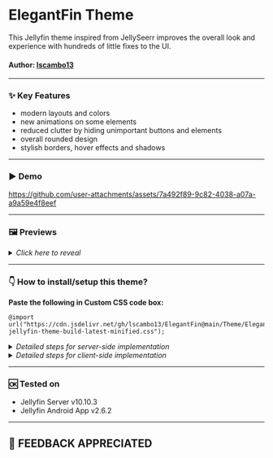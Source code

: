 # ElegantFin Theme
This Jellyfin theme inspired from JellySeerr improves the overall look and experience with hundreds of little fixes to the UI.


#### **Author:** [lscambo13](https://github.com/lscambo13)

<hr>

### ✨ Key Features  
- modern layouts and colors
- new animations on some elements
- reduced clutter by hiding unimportant buttons and elements
- overall rounded design
- stylish borders, hover effects and shadows

<hr>

### ▶️ Demo

https://github.com/user-attachments/assets/7a492f89-9c82-4038-a07a-a9a59e4f8eef

<hr>

### 🖼️ Previews

<details>
  <summary><i>Click here to reveal</i></summary>
  
<img src="https://github.com/lscambo13/ElegantFin/blob/main/Previews/1.%20Homepage.png" style="width:480px;height:auto;"></img>
<img src="https://github.com/lscambo13/ElegantFin/blob/main/Previews/2.%20Movies%20Library.png" style="width:480px;height:auto;"></img>
<img src="https://github.com/lscambo13/ElegantFin/blob/main/Previews/3.%20Sidebar.png" style="width:480px;height:auto;"></img>
<img src="https://github.com/lscambo13/ElegantFin/blob/main/Previews/4.%20Movie%20Page.png" style="width:480px;height:auto;"></img>
<img src="https://github.com/lscambo13/ElegantFin/blob/main/Previews/5.%20Extra%20Dialog.png" style="width:480px;height:auto;"></img>
<img src="https://github.com/lscambo13/ElegantFin/blob/main/Previews/6.%20Settings%20Page.png" style="width:480px;height:auto;"></img>
<img src="https://github.com/lscambo13/ElegantFin/blob/main/Previews/7.%20Metadata%20Menu.png" style="width:480px;height:auto;"></img>
<img src="https://github.com/lscambo13/ElegantFin/blob/main/Previews/8.%20Dashboard%20Settings.png" style="width:480px;height:auto;"></img>
<img src="https://github.com/lscambo13/ElegantFin/blob/main/Previews/9.%20Web%20Player.png" style="width:480px;height:auto;"></img>

</details>

<hr>

### 👇 How to install/setup this theme? 

<b>Paste the following in Custom CSS code box:</b>

	@import url("https://cdn.jsdelivr.net/gh/lscambo13/ElegantFin@main/Theme/ElegantFin-jellyfin-theme-build-latest-minified.css");

<details>
  <summary><i>Detailed steps for server-side implementation</i></summary>

1. Open Dashboard from Administration tab in Settings.
2. Select General tab from the side bar.
3. Scroll down to find Custom CSS code box under Branding section.
4. Paste the custom css in Custom CSS code box.
5. Click save
</details>

<details>
  <summary><i>Detailed steps for client-side implementation</i></summary>

1. Open Display tab in Settings.
2. Scroll down to find Custom CSS code box.
3. Paste the custom css in Custom CSS code box.
4. Click save.
</details>


<hr>

### 🆗 Tested on 
- Jellyfin Server v10.10.3
- Jellyfin Android App v2.6.2

<hr>


## 🙏 FEEDBACK APPRECIATED
